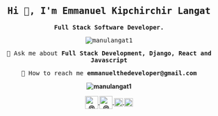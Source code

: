 <h2 align = "center" class = "text-purple"> <samp> <strong> Hi 👋, I'm Emmanuel Kipchirchir Langat </strong> </samp> </h2>
<p align = "center"> <samp> <strong> Full Stack Software Developer. </strong> </samp> </p>
<p align = "center"> <samp> <img src = https: //komarev.com/ghpvc/? username = manulangat1 alt = manulangat1 /> </samp> </p>

<p align = "center"> <samp> 💬 Ask me about <strong> Full Stack Development, Django, React and Javascript </strong> </samp> </p>

<p align = "center"> <samp> 🦾 How to reach me <strong>emmanuelthedeveloper@gmail.com</€</samp> </p>

<p align = 'center'>
 <img src = https://github-readme-stats.vercel.app/api?username=manulangat1 & show_icons = true alt = manulangat1 />
</ p>


<p align = "center">
<a href=https://dev.to/@abdiadan target="_blank"> <img align = "center" src = https: //cdn.jsdelivr.net/npm/simple-icons@3.0.1/icons /dev-dot-to.svg alt = "@ abdiadan" height = "30" width = "30" /> </a>
<a href=https://dev.to/manulangat1 target="_blank"> <img align = "center" src = https: //cdn.jsdelivr.net/npm/simple-icons@3.0.1/icons /dev-dot-to.svg alt = "@ manulangat1" height = "30" width = "30" /> </a>
<a href=https://twitter.com/LangatIts target="_blank"> <img align = "center" src = https: //cdn.jsdelivr.net/npm/simple-icons@3.0.1/icons /twitter.svg alt = "@ LangatIts" height = "20" width = "20" /> </a>
<a href=https://www.linkedin.com/in/emmanuel-langat-7b547a158/ target="_blank"> <img align = "center" src = https: //cdn.jsdelivr.net/npm/simple-icons@ 3.0.1 / icons / linkedin.svg alt = "emmanuel-langat-7b547a158" height = "20" width = "20" /> </a>
</ P>